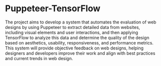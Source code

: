 # Puppeteer-TensorFlow

The project aims to develop a system that automates the evaluation of web designs by using Puppeteer to extract detailed data from websites, including visual elements and user interactions, and then applying TensorFlow to analyze this data and determine the quality of the design based on aesthetics, usability, responsiveness, and performance metrics. This system will provide objective feedback on web designs, helping designers and developers improve their work and align with best practices and current trends in web design. 

